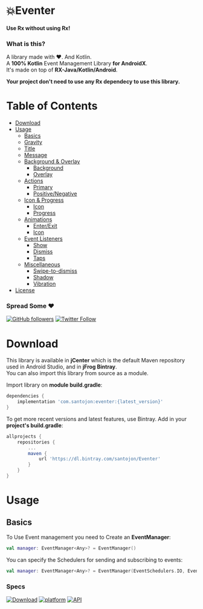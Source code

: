 # 💥Eventer
#### Use Rx without using Rx!    

### What is this?
A library made with :heart:. And Kotlin.    
A **100% Kotlin** Event Management Library **for AndroidX**.    
It's made on top of **RX-Java/Kotlin/Android**. 

**Your project don't need to use any Rx dependecy to use this library.**    

# Table of Contents
* [Download](#download)
* [Usage](#usage)
    * [Basics](#basics)
    * [Gravity](#gravity)
    * [Title](#title)
    * [Message](#message)
    * [Background & Overlay](#background-overlay)
      * [Background](#background)
      * [Overlay](#overlay)
    * [Actions](#actions)
      * [Primary](#primary)
      * [Positive/Negative](#positivenegative)
    * [Icon & Progress](#icon-progress)
      * [Icon](#icon)
      * [Progress](#progress)
    * [Animations](#animations)
      * [Enter/Exit](#enterexit)
      * [Icon](#icon)
    * [Event Listeners](#event-listeners)
      * [Show](#show)
      * [Dismiss](#dismiss)
      * [Taps](#taps)
    * [Miscellaneous](#miscellaneous)
      * [Swipe-to-dismiss](#swipe-to-dismiss)
      * [Shadow](#shadow)
      * [Vibration](#vibration)
* [License](#license)

### Spread Some :heart:
[![GitHub followers](https://img.shields.io/github/followers/santojon.svg?style=social&label=Follow)](https://github.com/santojon)  [![Twitter Follow](https://img.shields.io/twitter/follow/santojon.svg?style=social)](https://twitter.com/santojon) 

# Download

This library is available in **jCenter** which is the default Maven repository used in Android Studio, and in **jFrog Bintray**.    
You can also import this library from source as a module.    

Import library on **module build.gradle**:

```groovy
dependencies {
    implementation 'com.santojon:eventer:{latest_version}'
}
```

To get more recent versions and latest features, use Bintray. Add in your **project's build.gradle**:

```groovy
allprojects {
    repositories {
        ...
        maven {
            url 'https://dl.bintray.com/santojon/Eventer'
        }
    }
}
```

# Usage

## Basics

To Use Event management you need to Create an **EventManager**:    

```kotlin
val manager: EventManager<Any>? = EventManager()
```

 You can specify the Schedulers for sending and subscribing to events:    

```kotlin
val manager: EventManager<Any>? = EventManager(EventSchedulers.IO, EventSchedulers.MAIN_THREAD)
```

### Specs
[![Download](https://api.bintray.com/packages/santojon/Eventer/Eventer/images/download.svg)](https://bintray.com/santojon/Eventer/Eventer/_latestVersion)
[![platform](https://img.shields.io/badge/platform-Android-green.svg)](https://www.android.com)
[![API](https://img.shields.io/badge/API-15%2B-brightgreen.svg?style=flat)](https://android-arsenal.com/api?level=15s)
